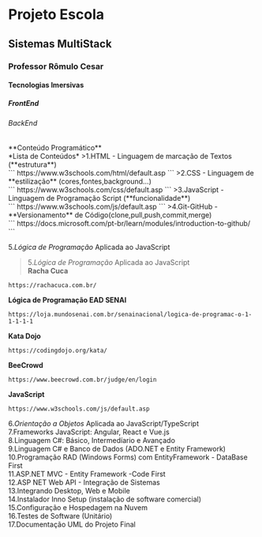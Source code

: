 <h1>Projeto Escola</h1>
<h2> Sistemas MultiStack</h2>
<h3> Professor Rômulo Cesar</h3>
<h4> Tecnologias Imersivas</h4>
<h5> FrontEnd </h5>
<h6> BackEnd</h6>
**Conteúdo Programático**<br>
*Lista de Conteúdos*
>1.HTML - Linguagem de marcação de Textos (**estrutura**) <br> 
```
https://www.w3schools.com/html/default.asp
```
>2.CSS  - Linguagem de **estilização** (cores,fontes,background...) <br>
```
https://www.w3schools.com/css/default.asp
```
>3.JavaScript - Linguagem de Programação Script (**funcionalidade**) <br>
```
https://www.w3schools.com/js/default.asp
```
>4.Git-GitHub - **Versionamento** de Código(clone,pull,push,commit,merge)<br>
```
https://docs.microsoft.com/pt-br/learn/modules/introduction-to-github/
```



5.*Lógica de Programação* Aplicada ao JavaScript<br>
>5.*Lógica de Programação* Aplicada ao JavaScript<br>
**Racha Cuca**
```
https://rachacuca.com.br/
```
**Lógica de Programação EAD SENAI**

```
https://loja.mundosenai.com.br/senainacional/logica-de-programac-o-1-1-1-1-1
```

**Kata Dojo**

```
https://codingdojo.org/kata/
```

**BeeCrowd**

```
https://www.beecrowd.com.br/judge/en/login
```

**JavaScript**
```
https://www.w3schools.com/js/default.asp
```

6.*Orientação a Objetos* Aplicada ao JavaScript/TypeScript<br>
7.Frameworks JavaScript: Angular, React e Vue.js<br>
8.Linguagem C#: Básico, Intermedíario e Avançado<br>
9.Linguagem C# e Banco de Dados (ADO.NET e Entity Framework)<br>
10.Programação RAD (Windows Forms) com EntityFramework - DataBase First<br>
11.ASP.NET MVC - Entity Framework -Code First<br>
12.ASP NET Web API - Integração de Sistemas<br>
13.Integrando Desktop, Web e Mobile<br>
14.Instalador Inno Setup (instalação de software comercial)<br>
15.Configuração e Hospedagem na Nuvem<br>
16.Testes de Software (Unitário)<br>
17.Documentação UML do Projeto Final<br>
